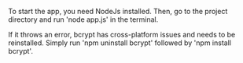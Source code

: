To start the app, you need NodeJs installed. Then, go to the project directory and run 'node app.js' in the terminal.

If it throws an error, bcrypt has cross-platform issues and needs to be reinstalled. Simply run 'npm uninstall bcrypt' followed by 'npm install bcrypt'.

